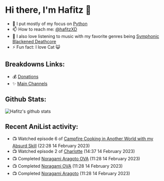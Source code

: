 # Hi there, I'm Hafitz 👋
- 🐍 I put mostly of my focus on [Python](https://python.org)
- 📫 How to reach me: [@hafitzXD](https://t.me/hafitzXD)
- 🎵 I also love listening to music with my favorite genres being [Symphonic Blackened Deathcore](https://youtu.be/qyYmS_iBcy4)
- ⚡ Fun fact: I love Cat 😺

## Breakdowns Links:
- 💰 [Donations](https://t.me/TheBreakdowns/2)
- ✨ [Main Channels](https://t.me/TheBreakdowns)

## Github Stats:
![Hafitz's github stats](https://github-readme-stats.vercel.app/api?username=breakdowns&show_icons=true&count_private=true&bg_color=00000000&text_color=777)

## Recent AniList activity:
<!-- ANILIST_ACTIVITY:start -->

-   📺 Watched episode 6 of [Campfire Cooking in Another World with my Absurd Skill](https://anilist.co/anime/156067) (22:28 14 February 2023)
-   📺 Watched episode 2 of [Charlotte](https://anilist.co/anime/20997) (14:37 14 February 2023)
-   📺 Completed [Noragami Aragoto OVA](https://anilist.co/anime/119941) (11:28 14 February 2023)
-   📺 Completed [Noragami OVA](https://anilist.co/anime/20494) (11:28 14 February 2023)
-   📺 Completed [Noragami Aragoto](https://anilist.co/anime/21128) (11:28 14 February 2023)

<!-- ANILIST_ACTIVITY:end -->
